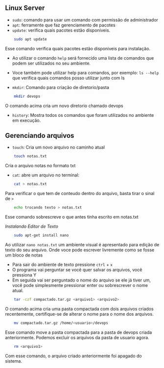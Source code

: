 ## Linux Server

- `sudo`: comando para usar um comando com permissão de administrador
- `apt`: ferramente que faz gerenciamento de pacotes
- `update`: verifica quais pacotes estão disponiveis.

```bash
    sudo apt update
```

Esse comando verifica quais pacotes estão disponiveis para instalação.

- Ao utilizar o comando `help` será fornecido uma lista de comandos que podem ser utilizados no seu ambiente.

- Voce também pode utilizar help para comandos, por exemplo: `ls --help` que verifica quais comandos posso utilizar junto com ls

- `mkdir`: Comando para criação de diretorio/pasta

```bash
    mkdir devops
```

O comando acima cria um novo diretorio chamado devops

- `history`: Mostra todos os comandos que foram utilizados no ambiente em execução.

## Gerenciando arquivos

- `touch`: Cria um novo arquivo no caminho atual

```bash
    touch notas.txt
```

Cria o arquivo notas no formato txt

- `cat`: abre um arquivo no terminal:

```bash
    cat > notas.txt
```

Para verificar o que tem de conteudo dentro do arquivo, basta tirar o sinal de `>`

```bash
    echo trocando texto > notas.txt
```

Esse comando sobrescreve o que antes tinha escrito em notas.txt

*Instalando Editor de Texto*

```bash
    sudo apt-get install nano
```

Ao utilizar `nano notas.txt` um ambiente visual é apresentado para edição de texto do seu arquivo. Onde voce pode escrever livremente como se fosse um bloco de notas

- Para sair do ambiente de texto pressione `ctrl` + `x`
- O programa vai perguntar se você quer salvar os arquivos, você pressiona Y
- Em seguida vai ser perguntado o nome do arquivo se ele já tiver um, você pode simplesmente pressionar enter ou sobrescrever o nome atual.

```bash
    tar -czf compactado.tar.gz <arquivo1> <arquivo2>
```

O comando acima cria uma pasta compactada com dois arquivos criados recentemente, certifique-se de alterar o nome para o nome dos arquivos. 

```bash
    mv compactado.tar.gz /home/<usuario>/devops
```

Esse comando move a pasta compactada para a pasta de devops criada anteriormente. Podemos excluir os arquivos da pasta de usuario agora.

```bash
    rm <arquivo1>
```

Com esse comando, o arquivo criado anteriormente foi apagado do sistema.